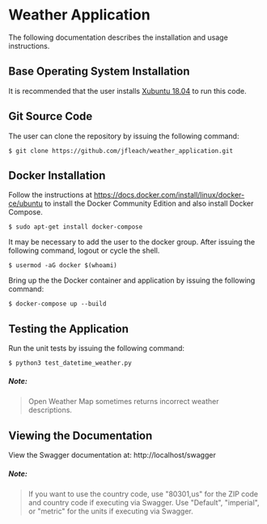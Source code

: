 # Weather Application 

The following documentation describes the installation and usage instructions.

## Base Operating System Installation

It is recommended that the user installs [Xubuntu 18.04](https://xubuntu.org/release/18-04) to run this code. 

## Git Source Code

The user can clone the repository by issuing the following command:

```
$ git clone https://github.com/jfleach/weather_application.git
```

## Docker Installation

Follow the instructions at https://docs.docker.com/install/linux/docker-ce/ubuntu to install the Docker Community Edition and also install Docker Compose.

```
$ sudo apt-get install docker-compose
```

It may be necessary to add the user to the docker group.  After issuing the following command, logout or cycle the shell.

```
$ usermod -aG docker $(whoami)
```

Bring up the the Docker container and application by issuing the following command:

```
$ docker-compose up --build
```

## Testing the Application

Run the unit tests by issuing the following command:

```
$ python3 test_datetime_weather.py
```

##### Note:
> Open Weather Map sometimes returns incorrect weather descriptions.

## Viewing the Documentation

View the Swagger documentation at: http://localhost/swagger

##### Note:
> If you want to use the country code, use "80301,us" for the ZIP code and country code if executing via Swagger.  Use "Default", "imperial", or "metric" for the units if executing via Swagger.
